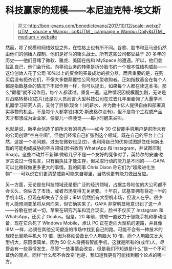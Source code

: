 # 科技赢家的规模——本尼迪克特·埃文斯

> 原文:[http://ben-evans.com/benedictevans/2017/10/12/scale-wetxp?UTM _ source = Wanqu . co&UTM _ campaign = Wanqu+Daily&UTM _ medium = website](http://ben-evans.com/benedictevans/2017/10/12/scale-wetxp?utm_source=wanqu.co&utm_campaign=Wanqu+Daily&utm_medium=website)

然而，除了规模和网络效应之外，在性格上也有所不同。谷歌、脸书和亚马逊仍然由他们的创始人控制，他们是好斗的街头战士。所有这些公司都受益于 20 多年的历史——他们目睹了微软、雅虎、美国在线和 MySpace 的遭遇。所以，他们会扰乱自己，他们会行动。向移动业务的转移是拆分脸书的一个根本性结构威胁——这位创始人花了公司 10%以上的资金购买最成功的拆分器，而且重要的是，在购买后没有扼杀它们，不像大多数颠覆性公司的大型收购者。正如指数基金在每个人都是指数基金的情况下不起作用一样，你可以提出，如果每个人都在读这本书，那么“颠覆”就不起作用，每个人都读过。重复一遍，这种情况因规模而加剧，无论是对战略转移(如芯片)还是对人员而言:大型科技公司在过去几年里雇佣了大量学术机器学习研究人员，支付了巨额(现金！)的薪水，并为数十亿人提供自由和部署真实事物的机会。不是每个人都拿钱(埃文·斯皮格尔没有)，但不是每个工程或产品天才都想成为企业家，像婴儿一样睡觉——每小时醒来尖叫。

也就是说，新平台创造了前所未有的机遇——如今 30 亿智能手机用户是前所未有的公司创建“空白空间”。但他们经常自己扩张到这个领域，既在自己的平台上(当然，这是一个老问题，过去在微软也见过)，也利用自己的优势试图抓住任何新出现的可能构成威胁的空白领域(脸书收购 WhatsApp 和 Instagram，并试图压制 Snap)。这些冲动并不新鲜:微软几乎不是一个友好的竞争对手，英特尔的安迪·格罗夫说过一句名言，只有偏执狂才能生存，但采取行动的能力是不同的——GAFA 可以比微软做更多更大的事情。我的同事 Chris Dixon 称它们为“超级进化生物”——可以说它们更清楚威胁可能来自哪里，当然也更有能力做出反应。

另一方面，无论是在科技领域还是更广泛的经济领域，占据主导地位的大公司都不会长久。你失去了市场，或者市场变得无关紧要。十年前，诺基亚拥有将近一半的手机市场，但现在却失去了全部；IBM 仍然拥有大型机市场，但没人在乎。很少有人能预测变革将从何而来，但它确实来了。GAFA 非常明显地意识到了这一点——谷歌在尝试一切，苹果在研究汽车和混合现实，脸书不仅买了 Instagram 和 WhatsApp，还买了 Oculus。但是，20 年前，微软一直致力于智能手机和移动设备，现在它杀死了 Windows Mobile，承认 PC 正在走向大型机的道路，并且像 IBM 一样，必须在其他公司塑造的市场中找到自己的路。可能不会有一种技术的规模比智能手机大 10 倍，因为移动设备比个人电脑大 10 倍，而个人电脑又比大型机大，原因很简单，因为 50 亿人将拥有智能手机，这就是所有的(成年)人。尽管会有一些事情发生，尽管“一些事情会改变，但是我们不知道是什么”是一个不可证伪的观点，同样“什么都不会改变”也是，我知道我更有可能找到那个论点的哪一方。